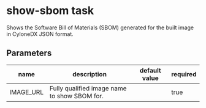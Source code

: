 # show-sbom task

Shows the Software Bill of Materials (SBOM) generated for the built image in CyloneDX JSON format.

## Parameters
|name|description|default value|required|
|---|---|---|---|
|IMAGE_URL|Fully qualified image name to show SBOM for.||true|

